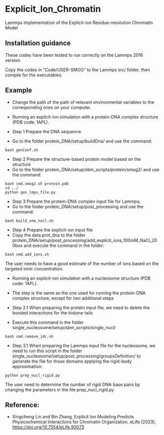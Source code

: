 # Explicit_Ion_Chromatin
Lammps Implementation of the Explicit-ion Residue-resolution Chromatin Model

## Installation guidance
These codes have been tested to run correctly on the Lammps 2016 version.

Copy the codes in "Code/USER-SMOG" to the Lammps src/ folder, then compile for the executables.

## Example

* Change the path of the path of relevant environmental variables to the corresponding ones on your computer.

* Running an explicit-ion simulation with a protein-DNA complex structure (PDB code: 1APL).

* Step 1 Prepare the DNA sequence
* Go to the folder protein_DNA/setup/buildDna/ and use the command:
```
bash genConf.sh
```

* Step 2 Prepare the structure-based protein model based on the structure
* Go to the folder protein_DNA/setup/sbm_scripts/protein/smog2/ and use the command:
```
bash cmd.smog2.sh protein.pdb
cd ../
python gen_lmps_file.py
```

* Step 3 Prepare the protein-DNA complex input file for Lammps;
* Go to the folder protein_DNA/setup/post_processing and use the command:
```
bash build_one_nucl.sh
```

* Step 4 Prepare the explicit-ion input file
* Copy the data.prot_dna to the folder protein_DNA/setup/post_processing/add_explicit_ions_100mM_NaCl_200box and execute the command in the folder:
```
bash cmd.add_ions.sh 
```
The user needs to have a good estimate of the number of ions based on the targeted ionic concentration.


* Running an explicit-ion simulation with a nucleosome structure (PDB code: 1APL).

* The step is the same as the one used for running the protein-DNA complex structure, except for two additional steps
* Step 2.1 When preparing the protein input file, we need to delete the bonded interactions for the histone tails
* Execute this command in the folder single_nucleosome/setup/sbm_scripts/single_nucl/
```
bash cmd.remove_idr.sh
```

* Step 3.1 When preparing the Lammps input file for the nucleosome, we need to run this script in the folder single_nucleosome/setup/post_processing/groupsDefinition/ to generate the file for those domains applying the rigid-body approximation:
```
python prep_nucl_rigid.py
```
The user need to determine the number of rigid DNA base pairs by changing the parameters in the file prep_nucl_rigid.py

## Reference:
* Xingcheng Lin and Bin Zhang, Explicit Ion Modeling Predicts Physicochemical Interactions for Chromatin Organization, eLife (2023), https://doi.org/10.7554/eLife.90073
